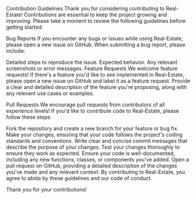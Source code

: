 Contribution Guidelines
Thank you for considering contributing to Real-Estate! Contributions are essential to keep the project growing and improving. Please take a moment to review the following guidelines before getting started:

Bug Reports
If you encounter any bugs or issues while using Real-Estate, please open a new issue on GitHub. When submitting a bug report, please include:

Detailed steps to reproduce the issue.
Expected behavior.
Any relevant screenshots or error messages.
Feature Requests
We welcome feature requests! If there's a feature you'd like to see implemented in Real-Estate, please open a new issue on GitHub and label it as a feature request. Provide a clear and detailed description of the feature you're proposing, along with any relevant use cases or examples.

Pull Requests
We encourage pull requests from contributors of all experience levels! If you'd like to contribute code to Real-Estate, please follow these steps:

Fork the repository and create a new branch for your feature or bug fix.
Make your changes, ensuring that your code follows the project's coding standards and conventions.
Write clear and concise commit messages that describe the purpose of your changes.
Test your changes thoroughly to ensure they work as expected.
Ensure your code is well-documented, including any new functions, classes, or components you've added.
Open a pull request on GitHub, providing a detailed description of the changes you've made and any relevant context.
By contributing to Real-Estate, you agree to abide by these guidelines and our code of conduct.

Thank you for your contributions!
